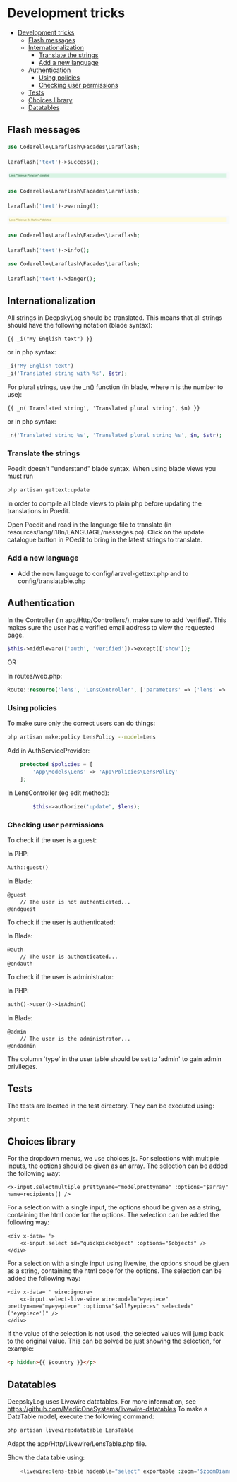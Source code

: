 # Development tricks

<!-- @import "[TOC]" {cmd="toc" depthFrom=1 depthTo=6 orderedList=false} -->

<!-- code_chunk_output -->

- [Development tricks](#development-tricks)
  - [Flash messages](#flash-messages)
  - [Internationalization](#internationalization)
    - [Translate the strings](#translate-the-strings)
    - [Add a new language](#add-a-new-language)
  - [Authentication](#authentication)
    - [Using policies](#using-policies)
    - [Checking user permissions](#checking-user-permissions)
  - [Tests](#tests)
  - [Choices library](#choices-library)
  - [Datatables](#datatables)

<!-- /code_chunk_output -->

## Flash messages

```php
use Coderello\Laraflash\Facades\Laraflash;

laraflash('text')->success();
```

![Image of flash success](flash_success.png)

```php
use Coderello\Laraflash\Facades\Laraflash;

laraflash('text')->warning();
```

![Image of flash warning](flash_warning.png)

```php
use Coderello\Laraflash\Facades\Laraflash;

laraflash('text')->info();
```

```php
use Coderello\Laraflash\Facades\Laraflash;

laraflash('text')->danger();
```

## Internationalization

All strings in DeepskyLog should be translated. This means that all strings should have the following notation (blade syntax):

```blade
{{ _i("My English text") }}
```

or in php syntax:

```php
_i("My English text")
_i('Translated string with %s', $str);
```

For plural strings, use the _n() function (in blade, where n is the number to use):

```blade
{{ _n('Translated string', 'Translated plural string', $n) }}
```

or in php syntax:

```php
_n('Translated string %s', 'Translated plural string %s', $n, $str);
```

### Translate the strings

Poedit doesn't "understand" blade syntax. When using blade views you must run

```bash
php artisan gettext:update
```

in order to compile all blade views to plain php before updating the translations in Poedit.

Open Poedit and read in the language file to translate (in resources/lang/i18n/LANGUAGE/messages.po). Click on the update catalogue button in POedit to bring in the latest strings to translate.

### Add a new language

- Add the new language to config/laravel-gettext.php and to config/translatable.php

## Authentication

In the Controller (in app/Http/Controllers/), make sure to add 'verified'. This makes sure the user has a verified email address to view the requested page.

```php
$this->middleware(['auth', 'verified'])->except(['show']);
```

OR

In routes/web.php:

```php
Route::resource('lens', 'LensController', ['parameters' => ['lens' => 'lens']])->middleware('verified');
```

### Using policies

To make sure only the correct users can do things:

```bash
php artisan make:policy LensPolicy --model=Lens
```

Add in AuthServiceProvider:

```php
    protected $policies = [
        'App\Models\Lens' => 'App\Policies\LensPolicy'
    ];
```

In LensController (eg edit method):

```php
        $this->authorize('update', $lens);
```

### Checking user permissions

To check if the user is a guest:

In PHP:

```php
Auth::guest()
```

In Blade:

```blade
@guest
    // The user is not authenticated...
@endguest
```

To check if the user is authenticated:

In Blade:

```blade
@auth
    // The user is authenticated...
@endauth
```

To check if the user is administrator:

In PHP:

```php
auth()->user()->isAdmin()
```

In Blade:

```blade
@admin
    // The user is the administrator...
@endadmin
```

The column 'type' in the user table should be set to 'admin' to gain admin privileges.

## Tests

The tests are located in the test directory. They can be executed using:

```bash
phpunit
```

## Choices library

For the dropdown menus, we use choices.js. For selections with multiple inputs, the options should be given as an array.  The selection can be added the following way:

```blade
<x-input.selectmultiple prettyname="modelprettyname" :options="$array" name=recipients[] />
```

For a selection with a single input, the options shoud be given as a string, containing the html code for the options.  The selection can be added the following way:

```blade
<div x-data=''>
    <x-input.select id="quickpickobject" :options="$objects" />
</div>
```

For a selection with a single input using livewire, the options shoud be given as a string, containing the html code for the options.  The selection can be added the following way:

```blade
<div x-data='' wire:ignore>
    <x-input.select-live-wire wire:model="eyepiece" prettyname="myeyepiece" :options="$allEyepieces" selected="('eyepiece')" />
</div>
```

If the value of the selection is not used, the selected values will jump back to the original value.  This can be solved be just showing the selection, for example:

```html
<p hidden>{{ $country }}</p>
```

## Datatables

DeepskyLog uses Livewire datatables. For more information, see https://github.com/MedicOneSystems/livewire-datatables
To make a DataTable model, execute the following command:

```bash
php artisan livewire:datatable LensTable
```

Adapt the app/Http/Livewire/LensTable.php file.

Show the data table using:

```php
    <livewire:lens-table hideable="select" exportable :zoom='$zoomDiameter' :slug='$target->slug' />
```
